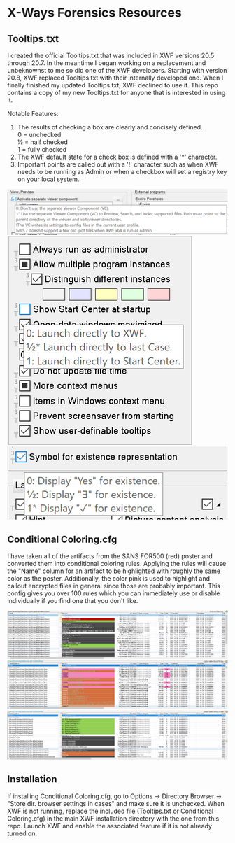 # X-Ways Forensics Resources

## Tooltips.txt
I created the official Tooltips.txt that was included in XWF versions 20.5 through 20.7.  In the meantime I began working on a replacement and unbeknownst to me so did one of the XWF developers.  Starting with version 20.8, XWF replaced Tooltips.txt with their internally developed one.  When I finally finished my updated Tooltips.txt, XWF declined to use it.  This repo contains a copy of my new Tooltips.txt for anyone that is interested in using it.

Notable Features:
1. The results of checking a box are clearly and concisely defined.  
   0 = unchecked  
   ½ = half checked  
   1 = fully checked
2. The XWF default state for a check box is defined with a '*' character.
3. Important points are called out with a '!' character such as when XWF needs to be running as Admin or when a checkbox will set a registry key on your local system.

![](./images/Tooltips_3.PNG)
![](./images/Tooltips_4.PNG)
![](./images/Tooltips_5.PNG)

## Conditional Coloring.cfg
I have taken all of the artifacts from the SANS FOR500 (red) poster and converted them into conditional coloring rules.  Applying the rules will cause the "Name" column for an artifact to be highlighted with roughly the same color as the poster.  Additionally, the color pink is used to highlight and callout encrypted files in general since those are probably important.  This config gives you over 100 rules which you can immediately use or disable individually if you find one that you don't like.

![](./images/Conditional_Coloring_1.PNG)
![](./images/Conditional_Coloring_2.PNG)
![](./images/Conditional_Coloring_3.PNG)

## Installation
If installing Conditional Coloring.cfg, go to Options -> Directory Browser -> "Store dir. browser settings in cases" and make sure it is unchecked.  When XWF is not running, replace the included file (Tooltips.txt or Conditional Coloring.cfg) in the main XWF installation directory with the one from this repo.  Launch XWF and enable the associated feature if it is not already turned on.
